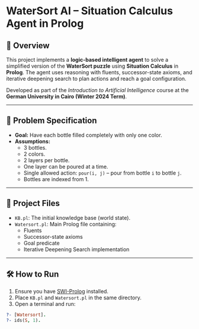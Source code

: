 # WaterSort AI – Situation Calculus Agent in Prolog

## 🧠 Overview

This project implements a **logic-based intelligent agent** to solve a simplified version of the **WaterSort puzzle** using **Situation Calculus** in **Prolog**. The agent uses reasoning with fluents, successor-state axioms, and iterative deepening search to plan actions and reach a goal configuration.

Developed as part of the *Introduction to Artificial Intelligence* course at the **German University in Cairo (Winter 2024 Term)**.

---

## 🎯 Problem Specification

- **Goal:** Have each bottle filled completely with only one color.
- **Assumptions:**
  - 3 bottles.
  - 2 colors.
  - 2 layers per bottle.
  - One layer can be poured at a time.
  - Single allowed action: `pour(i, j)` – pour from bottle `i` to bottle `j`.
  - Bottles are indexed from 1.

---

## 📁 Project Files

- `KB.pl`: The initial knowledge base (world state).
- `Watersort.pl`: Main Prolog file containing:
  - Fluents
  - Successor-state axioms
  - Goal predicate
  - Iterative Deepening Search implementation

---

## 🛠️ How to Run

1. Ensure you have [SWI-Prolog](https://www.swi-prolog.org/) installed.
2. Place `KB.pl` and `Watersort.pl` in the same directory.
3. Open a terminal and run:

```prolog
?- [Watersort].
?- ids(S, 1).
